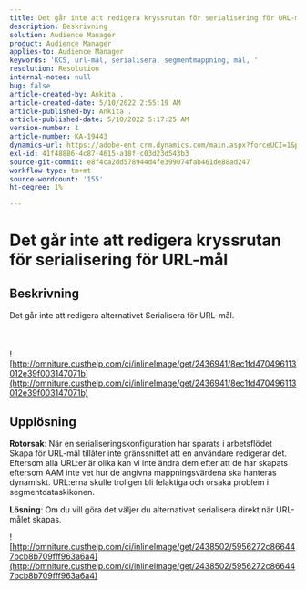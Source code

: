 ```yaml
---
title: Det går inte att redigera kryssrutan för serialisering för URL-mål
description: Beskrivning
solution: Audience Manager
product: Audience Manager
applies-to: Audience Manager
keywords: 'KCS, url-mål, serialisera, segmentmappning, mål, '
resolution: Resolution
internal-notes: null
bug: false
article-created-by: Ankita .
article-created-date: 5/10/2022 2:55:19 AM
article-published-by: Ankita .
article-published-date: 5/10/2022 5:17:25 AM
version-number: 1
article-number: KA-19443
dynamics-url: https://adobe-ent.crm.dynamics.com/main.aspx?forceUCI=1&pagetype=entityrecord&etn=knowledgearticle&id=fe9af69d-0cd0-ec11-a7b5-0022480a8753
exl-id: 41f48886-4c87-4615-a18f-c03d23d543b3
source-git-commit: e8f4ca2dd578944d4fe399074fab461de88ad247
workflow-type: tm+mt
source-wordcount: '155'
ht-degree: 1%

---
```


# Det går inte att redigera kryssrutan för serialisering för URL-mål

## Beskrivning

Det går inte att redigera alternativet Serialisera för URL-mål.<br><br> <br><br>![http://omniture.custhelp.com/ci/inlineImage/get/2436941/8ec1fd470496113012e39f003147071b](http://omniture.custhelp.com/ci/inlineImage/get/2436941/8ec1fd470496113012e39f003147071b)

## Upplösning


<b>Rotorsak</b>: När en serialiseringskonfiguration har sparats i arbetsflödet Skapa för URL-mål tillåter inte gränssnittet att en användare redigerar det. Eftersom alla URL:er är olika kan vi inte ändra dem efter att de har skapats eftersom AAM inte vet hur de angivna mappningsvärdena ska hanteras dynamiskt. URL:erna skulle troligen bli felaktiga och orsaka problem i segmentdataskikonen.

<b>Lösning</b>: Om du vill göra det väljer du alternativet serialisera direkt när URL-målet skapas.



![http://omniture.custhelp.com/ci/inlineImage/get/2438502/5956272c866447bcb8b709fff963a6a4](http://omniture.custhelp.com/ci/inlineImage/get/2438502/5956272c866447bcb8b709fff963a6a4)
